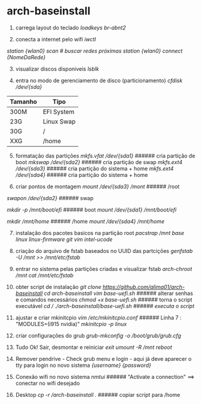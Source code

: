 # arch-baseinstall


1. carrega layout do teclado
_loadkeys br-abnt2_

2. conecta a internet pelo wifi
_iwctl_

_station {wlan0} scan # buscar redes próximas_
_station {wlan0} connect {NomeDaRede}_

3. visualizar discos disponiveis
_lsblk_

4. entra no modo de gerenciamento de disco (particionamento)
_cfdisk /dev/{sda}_

Tamanho   | Tipo
--------- | ------
300M | EFI System
23G  | Linux Swap
30G  | /
XXG  | /home

5. formatação das partições
_mkfs.vfat /dev/{sda1}_   ###### cria partição de boot
_mkswap /dev/{sda2}_      ###### cria partição de swap
_mkfs.ext4 /dev/{sda3}_   ###### cria partição do sistema + home
_mkfs.ext4 /dev/{sda4}_   ###### cria partição do sistema + home

6. criar pontos de montagem
_mount /dev/{sda3} /mont_         ###### /root

_swapon /dev/{sda2}_              ###### swap

_mkdir -p /mnt/boot/efi_          ###### boot 
_mount /dev/{sda1} /mnt/boot/efi_

_mkdir /mnt/home_                 ###### /home
_mount /dev/{sda4} /mnt/home_

7. instalação dos pacotes basicos na partição root
_pacstrap /mnt base linux linux-firmware git vim intel-ucode_

8. criação do arquivo de fstab baseados no UUID das partcições
_genfstab -U /mnt >> /mnt/etc/fstab_

9. entrar no sistema pelas partições criadas e visualizar fstab
_arch-chroot /mnt_
_cat /mnt/etc/fstab_

10. obter script de instalação
_git clone https://github.com/alima01/arch-baseinstall_
_cd arch-baseinstall_
_vim base-uefi.sh_        ###### alterar senhas e comandos necessários
_chmod +x base-uefi.sh_   ###### torna o script executável
_cd /_
_./arch-baseinstall/base-uefi.sh ###### executa o script_

11. ajustar e criar mkinitcpio
_vim /etc/mkinitcpio.conf_    ###### Linha 7 : "MODULES=(i915 nvidia)"
_mkinitcpio -p linux_

12. criar configurações do grub
_grub-mkconfig -o /boot/grub/grub.cfg_

13. Tudo Ok! Sair, desmontar e reiniciar
_exit_
_umount -R /mnt_
_reboot_

14. Remover pendrive - Check grub menu e login - aqui já deve aparecer o tty para login no novo sistema
_{username}_
_{password}_

15. Conexão wifi no novo sistema
_nmtui_       ###### "Activate a connection" ==> conectar no wifi desejado

16. Desktop
_cp -r /arch-baseinstall ._   ###### copiar script para /home

